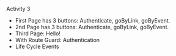 Activity 3
- First Page has 3 buttons: Authenticate, goByLink, goByEvent.
- 2nd Page has 3 buttons: Authenticate, goByLink, goByEvent.
- Third Page: Hello!
- With Route Guard: Authentication
- Life Cycle Events
